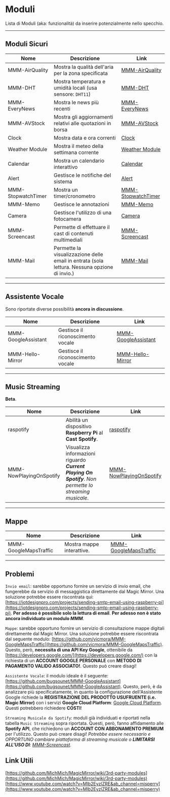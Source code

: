 # Moduli

Lista di Moduli (aka: funzionalità) da inserire potenzialmente nello specchio.

---

## Moduli Sicuri

| Nome               | Descrizione                                                                                  | Link                                                                     |
| ------------------ | -------------------------------------------------------------------------------------------- | ------------------------------------------------------------------------ |
| MMM-AirQuality     | Mostra la qualità dell'aria per la zona specificata                                          | [MMM-AirQuality](https://github.com/CFenner/MMM-AirQuality)              |
| MMM-DHT            | Mostra temperatura e umidità locali (usa sensore: `DHT11`)                                   | [MMM-DHT](https://github.com/bernardpletikosa/MMM-DHT-Sensor)            |
| MMM-EveryNews      | Mostra le news più recenti                                                                   | [MMM-EveryNews](https://github.com/mykle1/MMM-EveryNews)                 |
| MMM-AVStock        | Mostra gli aggiornamenti relativi alle quotazioni in borsa                                   | [MMM-AVStock](https://github.com/lavolp3/MMM-AVStock)                    |
| Clock              | Mostra data e ora correnti                                                                   | [Clock](https://docs.magicmirror.builders/modules/clock.html)            |
| Weather Module     | Mostra il meteo della settimana corrente                                                     | [Weather Module](https://docs.magicmirror.builders/modules/weather.html) |
| Calendar           | Mostra un calendario interattivo                                                             | [Calendar](https://docs.magicmirror.builders/modules/calendar.html)      |
| Alert              | Gestisce le notifiche del sistema                                                            | [Alert](https://docs.magicmirror.builders/modules/alert.html)            |
| MMM-StopwatchTimer | Mostra un timer/cronometro                                                                   | [MMM-StopwatchTimer](https://github.com/Klettner/MMM-StopwatchTimer)     |
| MMM-Memo           | Gestisce le annotazioni                                                                      | [MMM-Memo](https://github.com/schnibel/MMM-Memo)                         |
| Camera             | Gestisce l'utilizzo di una fotocamera                                                        | [Camera](https://github.com/alexyak/camera)                              |
| MMM-Screencast     | Permette di effettuare il cast di contenuti multimediali                                     | [MMM-Screencast](https://github.com/kevinatown/MMM-Screencast)           |
| MMM-Mail           | Permette la visualizzazione delle email in entrata (sola lettura. Nessuna opzione di invio.) | [MMM-Mail](https://github.com/MMPieps/MMM-Mail)                          |

---

## Assistente Vocale

Sono riportate diverse possibilità __ancora in discussione__.

| Nome                | Descrizione                       | Link                                                                    |
| ------------------- | --------------------------------- | ----------------------------------------------------------------------- |
| MMM-GoogleAssistant | Gestisce il riconoscimento vocale | [MMM-GoogleAssistant](https://github.com/bugsounet/MMM-GoogleAssistant) |
| MMM-Hello-Mirror    | Gestisce il riconoscimento vocale | [MMM-Hello-Mirror](https://github.com/Matzefication/MMM-Hello-Mirror)   |

---

## Music Streaming

__Beta__.

| Nome                    | Descrizione                                                                                              | Link                                                                        |
| ----------------------- | -------------------------------------------------------------------------------------------------------- | --------------------------------------------------------------------------- |
| raspotify               | Abilità un dispositivo __Raspberry Pi__ al __Cast Spotify__.                                             | [raspotify](https://github.com/dtcooper/)                                   |
| MMM-NowPlayingOnSpotify | Visualizza informazioni riguardo ___Current Playing On Spotify___. _Non permette lo streaming musicale_. | [MMM-NowPlayingOnSpotify](https://github.com/raywo/MMM-NowPlayingOnSpotify) |

---

## Mappe

| Nome                  | Descrizione               | Link                                                                      |
| --------------------- | ------------------------- | ------------------------------------------------------------------------- |
| MMM-GoogleMapsTraffic | Mostra mappe interattive. | [MMM-GoogleMapsTraffic](https://github.com/vicmora/MMM-GoogleMapsTraffic) |

---

## Problemi

`Invio email`: sarebbe opportuno fornire un servizio di invio email, che fungerebbe da servizio di messaggistica direttamente dal Magic Mirror.
Una soluzione potrebbe essere riscontrata qui: [https://iotdesignpro.com/projects/sending-smtp-email-using-raspberry-pi](https://iotdesignpro.com/projects/sending-smtp-email-using-raspberry-pi).
__Per adesso è possibile solo la lettura di email__.
__Per adesso non è stato ancora individuato un modulo _MMM___.

`Mappe`: sarebbe opportuno fornire un servizio di consultazione mappe digitali direttamente dal Magic Mirror.
Una soluzione potrebbe essere riscontrata dal seguente modulo: [https://github.com/vicmora/MMM-GoogleMapsTraffic](https://github.com/vicmora/MMM-GoogleMapsTraffic).
Questo, però, __necessita di una API Key Google__, ottenibile da [https://developers.google.com/](https://developers.google.com/) con la richiesta di un
__ACCOUNT GOOGLE PERSONALE__ con __METODO DI PAGAMENTO VALIDO ASSOCIATO!__. Questo può creare disagi!

`Assistente Vocale`: il modulo ideale è il seguente: [https://github.com/bugsounet/MMM-GoogleAssistant](https://github.com/bugsounet/MMM-GoogleAssistant).
Questo, però, è da analizzare più specificatamente, in quanto la configurazione dell'Assistente Google richiede la __REGISTRAZIONE DEL PRODOTTO USUFRUENTE
(i.e. Magic Mirror)__ con i servizi __Google Cloud Platform__: [Google Cloud Platform](https://cloud.google.com/gcp/?hl=it&utm_source=google&utm_medium=cpc&utm_campaign=emea-it-all-it-dr-bkws-all-all-trial-e-gcp-1009139&utm_content=text-ad-none-any-DEV_c-CRE_187871187501-ADGP_Hybrid%20%7C%20BKWS%20-%20EXA%20%7C%20Txt%20~%20GCP%20~%20General%23v8-KWID_43700053282341344-aud-606988878214%3Akwd-49842666111-userloc_20544&utm_term=KW_clouds%20google-NET_g-PLAC_&ds_rl=1242853&ds_rl=1245734&ds_rl=1242853&ds_rl=1245734&gclid=Cj0KCQiAj9iBBhCJARIsAE9qRtAgZijxwlHd9Yj6R04YYbL3mEgHP7mv6yxS_tCkYasP02T7AeTisfkaApIwEALw_wcB).
Questi potrebbero richiedere __COSTI__!

`Streaming Musicale da Spotify`: moduli già individuati e riportati nella tabella `Music Streaming` sopra riportata. Questi, però, fanno affidamento alle
__Spotify API__, che richiedono un __ACCOUNT CON ABBONAMENTO PREMIUM__ per l'utilizzo. Questo può creare disagi!
_Potrebbe essere necessario e OPPORTUNO cambiare piattaforma di streaming musicale o __LIMITARSI ALL'USO DI__: [MMM-Screencast](https://github.com/kevinatown/MMM-Screencast)_.

## Link Utili

[https://github.com/MichMich/MagicMirror/wiki/3rd-party-modules](https://github.com/MichMich/MagicMirror/wiki/3rd-party-modules)
[https://www.youtube.com/watch?v=Mlb2EyzlZRE&ab_channel=misperry](https://www.youtube.com/watch?v=Mlb2EyzlZRE&ab_channel=misperry)
